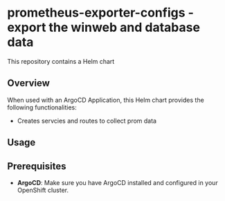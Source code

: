 # prometheus-exporter-configs - export the winweb and database data

This repository contains a Helm chart

## Overview

When used with an ArgoCD Application, this Helm chart provides the following functionalities:

* Creates servcies and routes to collect prom data

## Usage

## Prerequisites

- **ArgoCD**: Make sure you have ArgoCD installed and configured in your OpenShift cluster.
